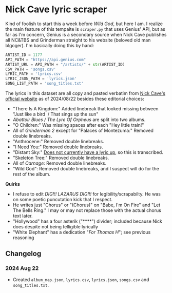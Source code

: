 # Nick Cave lyric scraper

Kind of foolish to start this a week before *Wild God*, but here I am. I realize the main feature of this tempalte is `scraper.py` that uses Genius' API, but as far as I'm concern, Genius is a secondary source when Nick Cave publishes all NC&TBS and Grinderman straight to his website (beloved old man blgoger). I'm basically doing this by hand:

```python
ARTIST_ID = 1177
API_PATH = "https://api.genius.com"
ARTIST_URL = API_PATH + "/artists/" + str(ARTIST_ID)
CSV_PATH = 'songs.csv'
LYRIC_PATH = 'lyrics.csv'
LYRIC_JSON_PATH = 'lyrics.json'
SONG_LIST_PATH = 'song_titles.txt'
```

The lyrics in this dataset are all copy and pasted verbatim from [Nick Cave's official website](https://www.nickcave.com/lyrics/) as of 2024/08/22 besides these editorial choices:

- "There Is A Kingdom:" Added linebreak that looked missing between "Just like a bird  / That sings up the sun"
- *Abattoir Blues / The Lyre Of Orpheus* are split into two albums.
- "O Children:" Was missing spaces after each "Hey little train!"
- All of *Grinderman 2* except for "Palaces of Montezuma:" Removed double linebreaks.
- "Anthrocene:" Removed double linebreaks.
- "I Need You:" Removed double linebreaks.
- "Distant Sky:" [Does not currently have a lyric up](https://www.nickcave.com/lyric/distant-sky/), so this is transcribed.
- "Skeleton Tree:" Removed double linebreaks.
- All of *Carnage*: Removed double linebreaks.
- "Wild God": Removed double linebreaks, and I suspect will do for the rest of the album.

**Quirks**
- I refuse to edit *DIG!!! LAZARUS DIG!!!* for legibility/scrapabilty. He was on some poetic puncutation kick that I respect.
- He writes just "Chorus" or "(Chorus)" on "Babe, I'm On Fire" and "Let The Bells Ring." I may or may not replace those with the actual chorus text later.
- "Hollywood" has a four asterik ("****") divider; included because Nick does despite not being telligible lyrically
- "White Elephant" has a dedication "*For Thomas H*"; see previous reasoning

## Changelog

### 2024 Aug 22
- Created `album_map.json`, `lyrics.csv`, `lyrics.json`, `songs.csv` and `song_titles.txt`.



